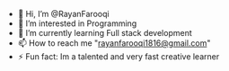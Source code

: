 - 👋 Hi, I’m @RayanFarooqi
- 👀 I’m interested in Programming
- 🌱 I’m currently learning Full stack development
- 📫 How to reach me "rayanfarooqi1816@gmail.com"
- ⚡ Fun fact: Im a talented and very fast creative learner

<!---
RayanFarooqi/RayanFarooqi is a ✨ special ✨ repository because its `README.md` (this file) appears on your GitHub profile.
You can click the Preview link to take a look at your changes.
--->
